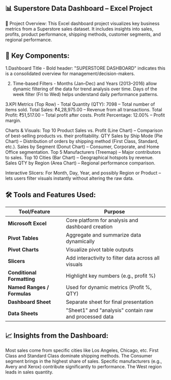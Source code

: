 📊 Superstore Data Dashboard – Excel Project
------------------------------------------
📌 Project Overview:
This Excel dashboard project visualizes key business metrics from a Superstore sales dataset. It includes insights into sales, profits, product performance, shipping methods, customer segments, and regional performance.

🧩 Key Components:
------------------
1.Dashboard Title -
  Bold header: "SUPERSTORE DASHBOARD" indicates this is a consolidated overview for management/decision-makers.

2. Time-based Filters -
Months (Jan–Dec) and Years (2013–2016) allow dynamic filtering of the data for trend analysis over time.
Days of the week filter (Fri to Wed) helps understand daily performance patterns.

3.KPI Metrics (Top Row) - 
Total Quantity (QTY): 7098 – Total number of items sold.
Total Sales: ₹4,28,975.00 – Revenue from all transactions.
Total Profit: ₹51,517.00 – Total profit after costs.
Profit Percentage: 12.00% – Profit margin.

Charts & Visuals:
Top 10 Product Sales vs. Profit (Line Chart) – Comparison of best-selling products vs. their profitability.
QTY Sales by Ship Mode (Pie Chart) – Distribution of orders by shipping method (First Class, Standard, etc.).
Sales by Segment (Donut Chart) – Consumer, Corporate, and Home Office segmentation.
Top 5 Manufacturers (Treemap) – Major contributors to sales.
Top 10 Cities (Bar Chart) – Geographical hotspots by revenue.
Sales QTY by Region (Area Chart) – Regional performance comparison.

Interactive Slicers:
For Month, Day, Year, and possibly Region or Product – lets users filter visuals instantly without altering the raw data.

🛠️ Tools and Features Used:
----------------------------
| Tool/Feature                | Purpose                                                |
| --------------------------- | ------------------------------------------------------ |
| **Microsoft Excel**         | Core platform for analysis and dashboard creation      |
| **Pivot Tables**            | Aggregate and summarize data dynamically               |
| **Pivot Charts**            | Visualize pivot table outputs                          |
| **Slicers**                 | Add interactivity to filter data across all visuals    |
| **Conditional Formatting**  | Highlight key numbers (e.g., profit %)                 |
| **Named Ranges / Formulas** | Used for dynamic metrics (Profit %, QTY)               |
| **Dashboard Sheet**         | Separate sheet for final presentation                  |
| **Data Sheets**             | "Sheet1" and "analysis" contain raw and processed data |


📈 Insights from the Dashboard:
--------------------------------
Most sales come from specific cities like Los Angeles, Chicago, etc.
First Class and Standard Class dominate shipping methods.
The Consumer segment brings in the highest share of sales.
Specific manufacturers (e.g., Avery and Xerox) contribute significantly to performance.
The West region leads in sales quantity.





